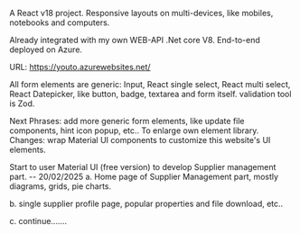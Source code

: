 A React v18 project. Responsive layouts on multi-devices, like mobiles, notebooks and computers.

Already integrated with my own WEB-API .Net core V8. End-to-end deployed on Azure.

URL: https://youto.azurewebsites.net/

All form elements are generic: Input, React single select, React multi select, React Datepicker, like button, badge, textarea and form itself.
validation tool is Zod.

Next Phrases: add more generic form elements, like update file components, hint icon popup, etc.. To enlarge own element library.
Changes: wrap Material UI components to customize this website's UI elements.

Start to user Material UI (free version) to develop Supplier management part. -- 20/02/2025
a. Home page of Supplier Management part, mostly diagrams, grids, pie charts.

b. single supplier profile page, popular properties and file download, etc..

c. continue.......
